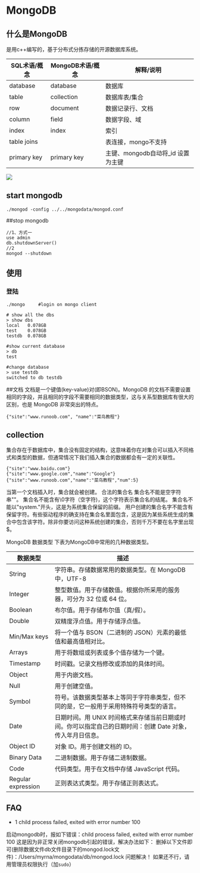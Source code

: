 # MongoDB
## 什么是MongoDB
是用c++编写的，基于分布式分拣存储的开源数据库系统。

SQL术语/概念 | MongoDB术语/概念| 解释/说明
--------- | -------------|-----
database  | database|数据库
table  | collection|数据库表/集合
row  | document|数据记录行、文档
column  | field|数据字段、域
index  | index|索引
table joins  |  |表连接，mongo不支持
primary key|primary key| 主键、mongodb自动将_id 设置为主键

![](media/14537043531094/14537050269370.jpg)


## start mongodb

```
./mongod -config ../../mongodata/mongod.conf
```

##stop mongodb

```
//1、方式一
use admin
db.shutdownServer()
//2
mongod --shutdown

```

## 使用
### 登陆
```
./mongo 	#login on mongo client

# show all the dbs
> show dbs
local   0.078GB
test    0.078GB
testdb  0.078GB

#show current database
> db
test

#change database
> use testdb
switched to db testdb

```

##文档
文档是一个键值(key-value)对(即BSON)。MongoDB 的文档不需要设置相同的字段，并且相同的字段不需要相同的数据类型，这与关系型数据库有很大的区别，也是 MongoDB 非常突出的特点。

```
{"site":"www.runoob.com", "name":"菜鸟教程"}
```
## collection
集合存在于数据库中，集合没有固定的结构，这意味着你在对集合可以插入不同格式和类型的数据，但通常情况下我们插入集合的数据都会有一定的关联性。

```
{"site":"www.baidu.com"}
{"site":"www.google.com","name":"Google"}
{"site":"www.runoob.com","name":"菜鸟教程","num":5}
```
当第一个文档插入时，集合就会被创建。
合法的集合名
集合名不能是空字符串""。
集合名不能含有\0字符（空字符)，这个字符表示集合名的结尾。
集合名不能以"system."开头，这是为系统集合保留的前缀。
用户创建的集合名字不能含有保留字符。有些驱动程序的确支持在集合名里面包含，这是因为某些系统生成的集合中包含该字符。除非你要访问这种系统创建的集合，否则千万不要在名字里出现$。　

MongoDB 数据类型
下表为MongoDB中常用的几种数据类型。

数据类型	| 描述
-------|-----
String	|字符串。存储数据常用的数据类型。在 MongoDB 中，UTF-8 |编码的字符串才是合法的。
Integer	|整型数值。用于存储数值。根据你所采用的服务器，可分为 32 位或 64 位。
Boolean	|布尔值。用于存储布尔值（真/假）。
Double	|双精度浮点值。用于存储浮点值。
Min/Max keys	|将一个值与 BSON（二进制的 JSON）元素的最低值和最高值相对比。
Arrays	|用于将数组或列表或多个值存储为一个键。
Timestamp	|时间戳。记录文档修改或添加的具体时间。
Object	|用于内嵌文档。
Null	|用于创建空值。
Symbol	|符号。该数据类型基本上等同于字符串类型，但不同的是，它一般用于采用特殊符号类型的语言。
Date	|日期时间。用 UNIX 时间格式来存储当前日期或时间。你可以指定自己的日期时间：创建 Date 对象，传入年月日信息。
Object ID	|对象 ID。用于创建文档的 ID。
Binary Data	|二进制数据。用于存储二进制数据。
Code	|代码类型。用于在文档中存储 JavaScript 代码。
Regular expression	|正则表达式类型。用于存储正则表达式。
## FAQ
- 1 child process failed, exited with error number 100

启动mongodb时，报如下错误：child process failed, exited with error number 100
这是因为非正常关闭mongodb引起的错误，解决办法如下：
删掉以下文件即可(删除数据文件db文件目录下的mongod.lock文件)：/Users/myrna/mongodata/db/mongod.lock
问题解决！
如果还不行，请用管理员权限执行（加`sudo`）

